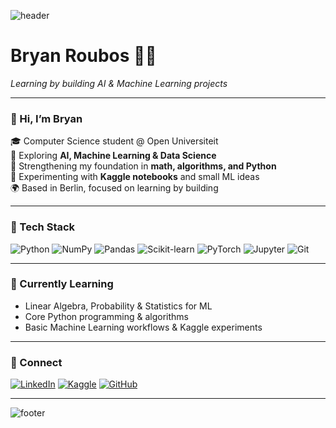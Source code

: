 ![header](https://capsule-render.vercel.app/api?type=wave&color=FF5F09&height=150&section=header&fontSize=90)

# Bryan Roubos 👨‍💻
_Learning by building AI & Machine Learning projects_

---

### 👋 Hi, I’m Bryan

🎓 Computer Science student @ Open Universiteit  
🧠 Exploring **AI, Machine Learning & Data Science**  
🧮 Strengthening my foundation in **math, algorithms, and Python**  
🤖 Experimenting with **Kaggle notebooks** and small ML ideas  
🌍 Based in Berlin, focused on learning by building  

---

### 🧰 Tech Stack
![Python](https://img.shields.io/badge/Python-3776AB?style=for-the-badge&logo=python&logoColor=white)
![NumPy](https://img.shields.io/badge/NumPy-013243?style=for-the-badge&logo=numpy&logoColor=white)
![Pandas](https://img.shields.io/badge/Pandas-150458?style=for-the-badge&logo=pandas&logoColor=white)
![Scikit-learn](https://img.shields.io/badge/Scikit--learn-F7931E?style=for-the-badge&logo=scikit-learn&logoColor=white)
![PyTorch](https://img.shields.io/badge/PyTorch-EE4C2C?style=for-the-badge&logo=pytorch&logoColor=white)
![Jupyter](https://img.shields.io/badge/Jupyter-F37626?style=for-the-badge&logo=jupyter&logoColor=white)
![Git](https://img.shields.io/badge/Git-F05032?style=for-the-badge&logo=git&logoColor=white)

---

### 🌱 Currently Learning
- Linear Algebra, Probability &amp; Statistics for ML  
- Core Python programming & algorithms  
- Basic Machine Learning workflows & Kaggle experiments  

---

### 🤝 Connect
[![LinkedIn](https://img.shields.io/badge/LinkedIn-0A66C2?style=for-the-badge&logo=linkedin&logoColor=white)](https://www.linkedin.com/in/bryan-roubos)
[![Kaggle](https://img.shields.io/badge/Kaggle-20BEFF?style=for-the-badge&logo=kaggle&logoColor=white)](https://www.kaggle.com/bryanroubos)
[![GitHub](https://img.shields.io/badge/GitHub-181717?style=for-the-badge&logo=github&logoColor=white)](https://github.com/BryanRoubos)

---

![footer](https://capsule-render.vercel.app/api?type=wave&color=FF5F09&height=150&section=footer)
